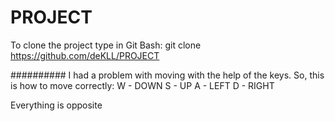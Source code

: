 # PROJECT

To clone the project type in Git Bash:
git clone https://github.com/deKLL/PROJECT 

##########
I had a problem with moving with the help of the keys.
So, this is how to move correctly:
  W - DOWN
  S - UP
  A - LEFT
  D - RIGHT

Everything is opposite
